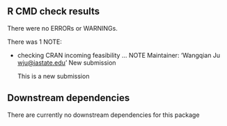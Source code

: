 ## R CMD check results
There were no ERRORs or WARNINGs. 

There was 1 NOTE:

* checking CRAN incoming feasibility ... NOTE
  Maintainer: ‘Wangqian Ju <wju@iastate.edu>’
  New submission
  
  This is a new submission
  
## Downstream dependencies
There are currently no downstream dependencies for this package
